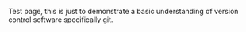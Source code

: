 Test page, this is just to demonstrate a basic understanding of version control software specifically git.